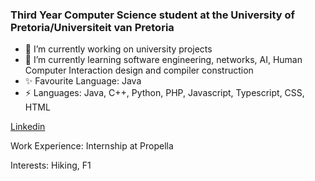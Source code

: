 ### Third Year Computer Science student at the University of Pretoria/Universiteit van Pretoria

- 🔭 I’m currently working on university projects 
- 🌱 I’m currently learning software engineering, networks, AI, Human Computer Interaction design and compiler construction
- ✨ Favourite Language: Java
- ⚡ Languages: Java, C++, Python, PHP, Javascript, Typescript, CSS, HTML

[Linkedin](www.linkedin.com/in/jenna-gallagher-a79149204)

Work Experience: Internship at Propella

Interests: Hiking, F1

<!--
**JennaLynGallagher/JennaLynGallagher** is a ✨ _special_ ✨ repository because its `README.md` (this file) appears on your GitHub profile.

Here are some ideas to get you started:

- 🔭 I’m currently working on ...
- 🌱 I’m currently learning ...
- 👯 I’m looking to collaborate on ...
- 🤔 I’m looking for help with ...
- 💬 Ask me about ...
- 📫 How to reach me: ...
- 😄 Pronouns: ...
- ⚡ Fun fact: ...
-->
